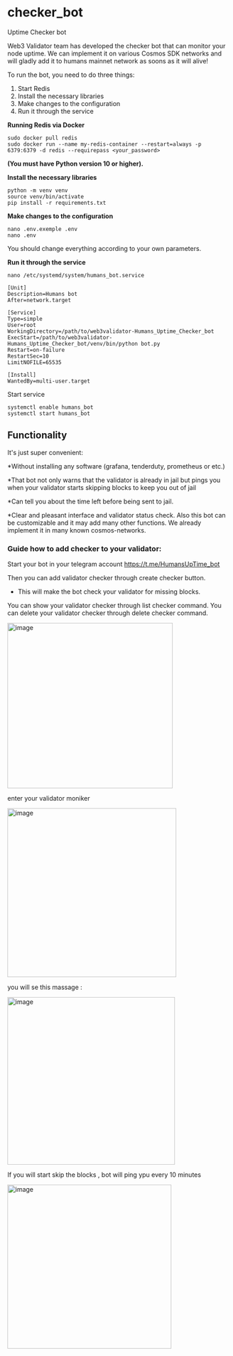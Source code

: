 # checker_bot
Uptime Checker bot

Web3 Validator team has developed the checker bot that can monitor your node uptime. We can implement it on various Cosmos SDK networks and will gladly add it to humans mainnet network as soons as it will alive!

To run the bot, you need to do three things:

1) Start Redis
2) Install the necessary libraries
3) Make changes to the configuration
4) Run it through the service

**Running Redis via Docker**
```
sudo docker pull redis
sudo docker run --name my-redis-container --restart=always -p 6379:6379 -d redis --requirepass <your_password>

```

**(You must have Python version 10 or higher).**

**Install the necessary libraries**
```
python -m venv venv
source venv/bin/activate
pip install -r requirements.txt
```

**Make changes to the configuration**
```
nano .env.exemple .env
nano .env
```
You should change everything according to your own parameters.

**Run it through the service**
```
nano /etc/systemd/system/humans_bot.service
```
```
[Unit]
Description=Humans bot
After=network.target

[Service]
Type=simple
User=root
WorkingDirectory=/path/to/web3validator-Humans_Uptime_Checker_bot
ExecStart=/path/to/web3validator-Humans_Uptime_Checker_bot/venv/bin/python bot.py
Restart=on-failure
RestartSec=10
LimitNOFILE=65535

[Install]
WantedBy=multi-user.target
```

Start service
```
systemctl enable humans_bot
systemctl start humans_bot
```

## Functionality

It's just super convenient:

*Without installing any software (grafana, tenderduty, prometheus or etc.)

*That bot not only warns that the validator is already in jail but pings you when your validator starts skipping blocks to keep you out of jail

*Сan tell you about the time left before being sent to jail.

*Clear and pleasant interface and validator status check. Also this bot can be customizable and it may add many other functions. We already implement it in many known cosmos-networks.

### Guide how to add checker to your validator:
Start your bot in your telegram account https://t.me/HumansUpTime_bot

Then you can add validator checker through create checker button. 
 - This will make the bot check your validator for missing blocks. 

You can show your validator checker through list checker command.
You can delete your validator checker through delete checker command.

<img width="372" alt="image" src="https://github.com/web3validator/web3validator-Humans_Uptime_Checker_bot/assets/59205554/1bb5020e-b739-423a-a286-eeee337bc4ee">

enter your validator moniker 

<img width="380" alt="image" src="https://github.com/web3validator/web3validator-Humans_Uptime_Checker_bot/assets/59205554/2b97dcaf-e323-4a8c-87ad-ae65a7fe7aae">

you will se this massage : 

<img width="377" alt="image" src="https://github.com/web3validator/web3validator-Humans_Uptime_Checker_bot/assets/59205554/6e91721f-e496-44eb-afa2-9ef4fab04f1c">

If you will start skip the blocks , bot will ping ypu every 10 minutes 

<img width="369" alt="image" src="https://github.com/web3validator/web3validator-Humans_Uptime_Checker_bot/assets/59205554/dd2d64fb-0c28-45ef-be13-88854b2ef16a">

